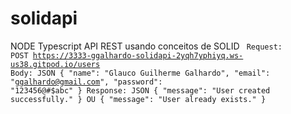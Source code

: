 # solidapi
NODE Typescript API REST usando conceitos de SOLID
<code>
Request: POST https://3333-ggalhardo-solidapi-2yqh7yphiyq.ws-us38.gitpod.io/users
Body: JSON
{
	"name": "Glauco Guilherme Galhardo",
	"email": "ggalhardo@gmail.com",
	"password": "123456@#$abc"
}
Response: JSON
{
	"message": "User created successfully."
}
OU
{
	"message": "User already exists."
}
</code>
